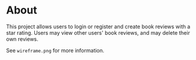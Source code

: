 # About

This project allows users to login or register and create book reviews with a star rating. Users may view other users' book reviews, and may delete their own reviews. 

See `wireframe.png` for more information.
